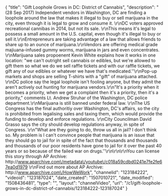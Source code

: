{
    "title": "Gift Loophole Grows in DC: District of Cannabis",
    "description": "(28 Sep 2017) Independent vendors in Washington, DC are finding a loophole around the law that makes it illegal to buy or sell marijuana in the city, even through it is legal to grow and consume it. \r\nDC voters approved recreational cannibas in 2014, but not its sale. \r\nThis means it's legal to possess a small amount in the U.S. capital, even though it's illegal to buy or sell it.\r\nEntrepreneurs are taking advantage of a law that allows friends to share up to an ounce of marijuana.\r\nVendors are offering medical grade majiuana-infused gummy worms, marijuana in jars and even concentrates. \r\nMarijuana sales propoenent Kevin White explains how it works in one location: \"we can't outright sell cannabis or edibles, but we're allowed to gift them so what we do we sell raffle tickets and with our raffle tickets, we gift any of our edibles or whatever we have that's medicated.''\r\nPop-up markets and shops are selling T-shirts with a \"gift\" of marijuana attached. \r\nDC police say the legal loophole isn't fooling anyone, but they admit the aren't actively out hunting for marijuana vendors.\r\n\"It's a priority when it becomes a priority, when we get a complaint then it's a priority, then it's a priority,\" comments Lt. Andrew Struhar of the Washington, DC police department.\r\nMarijuana is still banned under federal law. \r\nThe US Congress has the final authoritiy over Washington, DC's affairs, so the city is prohibited from legalising sales and taxing them, which would provide the funding to develop and enforce regulations. \r\nCity Councilman David Grasso says the city should develop regulations anyway, in spite of Congress. \r\n\"What are they going to do, throw us all in jail? I don't think so. My problem is I can't convince people that marijuana is an issue that they should go to jail for in spite of the fact that thousands and thousands and thousands of our poor residents have gone to jail for it over the past 40 years or so because of the failed war on drugs.''\r\n\r\n\r\nYou can license this story through AP Archive: http:\/\/www.aparchive.com\/metadata\/youtube\/c018a59cdbd0241e7fe2fe67ea0d1979 \r\nFind out more about AP Archive: http:\/\/www.aparchive.com\/HowWeWork",
    "channelid": "123184222",
    "videoid": "123187024",
    "date_created": "1507010721",
    "date_modified": "1508436481",
    "type": "",
    "layout": "channelVideo",
    "url": "\/c1\/gift-loophole-grows-in-dc-district-of-cannabis\/123184222-123187024"
}